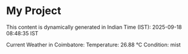 # My Project

This content is dynamically generated in Indian Time (IST): 2025-09-18 08:48:35 IST


Current Weather in Coimbatore:
Temperature: 26.88 °C
Condition: mist

